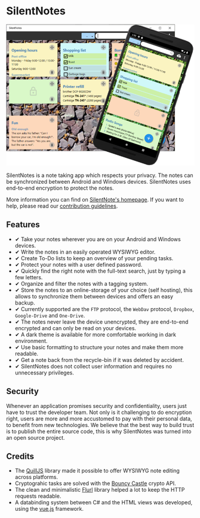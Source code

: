 # SilentNotes

![Icon](fastlane/metadata/android/en-US/images/phoneScreenshots/001-silentnotes.png)

SilentNotes is a note taking app which respects your privacy. The notes can be synchronized between Android and Windows devices. SilentNotes uses end-to-end encryption to protect the notes.

More information you can find on [SilentNote's homepage](https://www.martinstoeckli.ch/silentnotes). If you want to help, please read our [contribution guidelines](CONTRIBUTING.md).

## Features

* ✔ Take your notes wherever you are on your Android and Windows devices.
* ✔ Write the notes in an easily operated WYSIWYG editor.
* ✔ Create To-Do lists to keep an overview of your pending tasks.
* ✔ Protect your notes with a user defined password.
* ✔ Quickly find the right note with the full-text search, just by typing a few letters.
* ✔ Organize and filter the notes with a tagging system.
* ✔ Store the notes to an online-storage of your choice (self hosting), this allows to synchronize them between devices and offers an easy backup.
* ✔ Currently supported are the `FTP` protocol, the `WebDav` protocol, `Dropbox`, `Google-Drive` and `One-Drive`.
* ✔ The notes never leave the device unencrypted, they are end-to-end encrypted and can only be read on your devices.
* ✔ A dark theme is available for more comfortable working in dark environment.
* ✔ Use basic formatting to structure your notes and make them more readable.
* ✔ Get a note back from the recycle-bin if it was deleted by accident.
* ✔ SilentNotes does not collect user information and requires no unnecessary privileges.

## Security

Whenever an application promises security and confidentiality, users just have to trust the developer team. Not only is it challenging to do encryption right, users are more and more accustomed to pay with their personal data, to benefit from new technologies. We believe that the best way to build trust is to publish the entire source code, this is why SilentNotes was turned into an open source project.

## Credits

* The [QuillJS](https://quilljs.com/) library made it possible to offer WYSIWYG note editing across platforms.
* Cryptograhic tasks are solved with the [Bouncy Castle](https://bouncycastle.org/) crypto API.
* The clean and minimalistic [Flurl](https://flurl.dev/) library helped a lot to keep the HTTP requests readable.
* A databinding system between C# and the HTML views was developed, using the [vue.js](https://vuejs.org/) framework.
